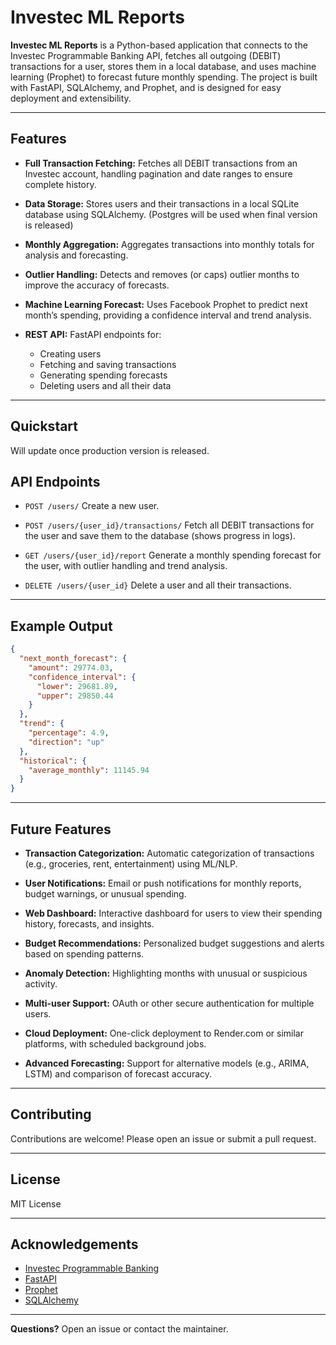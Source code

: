 # Investec ML Reports

**Investec ML Reports** is a Python-based application that connects to the Investec Programmable Banking API, fetches all outgoing (DEBIT) transactions for a user, stores them in a local database, and uses machine learning (Prophet) to forecast future monthly spending. The project is built with FastAPI, SQLAlchemy, and Prophet, and is designed for easy deployment and extensibility.

---

## Features

- **Full Transaction Fetching:**
  Fetches all DEBIT transactions from an Investec account, handling pagination and date ranges to ensure complete history.

- **Data Storage:**
  Stores users and their transactions in a local SQLite database using SQLAlchemy. (Postgres will be used when final version is released)

- **Monthly Aggregation:**
  Aggregates transactions into monthly totals for analysis and forecasting.

- **Outlier Handling:**
  Detects and removes (or caps) outlier months to improve the accuracy of forecasts.

- **Machine Learning Forecast:**
  Uses Facebook Prophet to predict next month’s spending, providing a confidence interval and trend analysis.

- **REST API:**
  FastAPI endpoints for:
    - Creating users
    - Fetching and saving transactions
    - Generating spending forecasts
    - Deleting users and all their data

---

## Quickstart

Will update once production version is released.

## API Endpoints

- `POST /users/`
  Create a new user.

- `POST /users/{user_id}/transactions/`
  Fetch all DEBIT transactions for the user and save them to the database (shows progress in logs).

- `GET /users/{user_id}/report`
  Generate a monthly spending forecast for the user, with outlier handling and trend analysis.

- `DELETE /users/{user_id}`
  Delete a user and all their transactions.

---

## Example Output

```json
{
  "next_month_forecast": {
    "amount": 29774.03,
    "confidence_interval": {
      "lower": 29681.89,
      "upper": 29850.44
    }
  },
  "trend": {
    "percentage": 4.9,
    "direction": "up"
  },
  "historical": {
    "average_monthly": 11145.94
  }
}
```

---

## Future Features

- **Transaction Categorization:**
  Automatic categorization of transactions (e.g., groceries, rent, entertainment) using ML/NLP.

- **User Notifications:**
  Email or push notifications for monthly reports, budget warnings, or unusual spending.

- **Web Dashboard:**
  Interactive dashboard for users to view their spending history, forecasts, and insights.

- **Budget Recommendations:**
  Personalized budget suggestions and alerts based on spending patterns.

- **Anomaly Detection:**
  Highlighting months with unusual or suspicious activity.

- **Multi-user Support:**
  OAuth or other secure authentication for multiple users.

- **Cloud Deployment:**
  One-click deployment to Render.com or similar platforms, with scheduled background jobs.

- **Advanced Forecasting:**
  Support for alternative models (e.g., ARIMA, LSTM) and comparison of forecast accuracy.

---

## Contributing

Contributions are welcome! Please open an issue or submit a pull request.

---

## License

MIT License

---

## Acknowledgements

- [Investec Programmable Banking](https://developer.investec.com/)
- [FastAPI](https://fastapi.tiangolo.com/)
- [Prophet](https://facebook.github.io/prophet/)
- [SQLAlchemy](https://www.sqlalchemy.org/)

---

**Questions?**
Open an issue or contact the maintainer.
```